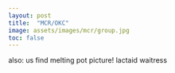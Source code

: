 ```yaml
---
layout: post
title:  "MCR/OKC"
image: assets/images/mcr/group.jpg
toc: false
---
```

also: us
find melting pot picture!
lactaid waitress




